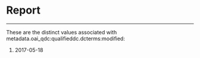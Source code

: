 # Report
---
These are the distinct values associated with metadata.oai_qdc:qualifieddc.dcterms:modified:

1. 2017-05-18
